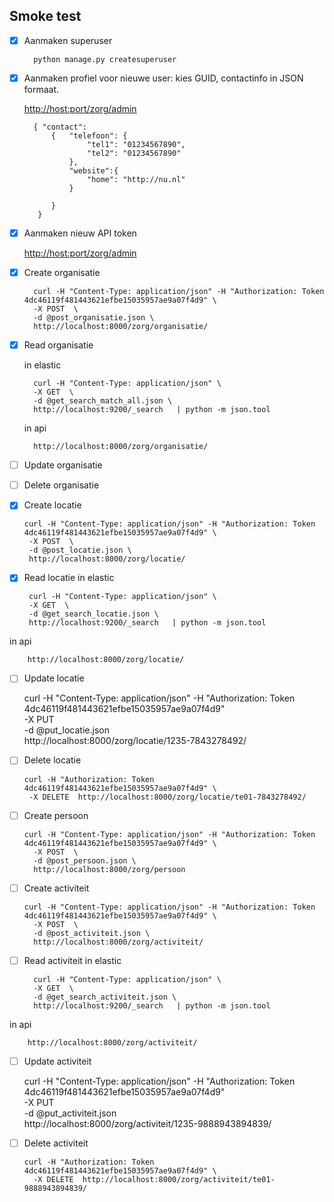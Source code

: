 ## Smoke test 


- [X] Aanmaken superuser

        python manage.py createsuperuser     


- [x] Aanmaken profiel voor nieuwe user: kies GUID, contactinfo in JSON formaat.

    <http://host:port/zorg/admin>
    
    
        { "contact":
            {   "telefoon": {
                    "tel1": "01234567890",
                    "tel2": "01234567890"
                },
                "website":{
                    "home": "http://nu.nl"
                }
    
            }
         }
		
- [x] Aanmaken nieuw API token

    <http://host:port/zorg/admin>
- [x] Create organisatie


        curl -H "Content-Type: application/json" -H "Authorization: Token 4dc46119f481443621efbe15035957ae9a07f4d9" \
        -X POST  \
        -d @post_organisatie.json \
        http://localhost:8000/zorg/organisatie/

   
        
- [x] Read organisatie
       
     in elastic


        curl -H "Content-Type: application/json" \
        -X GET  \
        -d @get_search_match_all.json \
        http://localhost:9200/_search   | python -m json.tool
     
     in api
    
        http://localhost:8000/zorg/organisatie/
        
- [ ] Update organisatie

- [ ] Delete organisatie

 
- [x]  Create locatie


       curl -H "Content-Type: application/json" -H "Authorization: Token 4dc46119f481443621efbe15035957ae9a07f4d9" \
        -X POST  \
        -d @post_locatie.json \
        http://localhost:8000/zorg/locatie/

- [x]  Read locatie
in elastic


        curl -H "Content-Type: application/json" \
        -X GET  \
        -d @get_search_locatie.json \
        http://localhost:9200/_search   | python -m json.tool
     
in api

        http://localhost:8000/zorg/locatie/
- [ ]  Update locatie
      
      
     curl -H "Content-Type: application/json" -H "Authorization: Token 4dc46119f481443621efbe15035957ae9a07f4d9" \
        -X PUT  \
        -d @put_locatie.json \
        http://localhost:8000/zorg/locatie/1235-7843278492/
        
- [ ]  Delete locatie
 
 
       curl -H "Authorization: Token 4dc46119f481443621efbe15035957ae9a07f4d9" \
        -X DELETE  http://localhost:8000/zorg/locatie/te01-7843278492/


- [ ] Create persoon


      curl -H "Content-Type: application/json" -H "Authorization: Token 4dc46119f481443621efbe15035957ae9a07f4d9" \
        -X POST  \
        -d @post_persoon.json \
        http://localhost:8000/zorg/persoon

- [ ] Create activiteit


      curl -H "Content-Type: application/json" -H "Authorization: Token 4dc46119f481443621efbe15035957ae9a07f4d9" \
        -X POST  \
        -d @post_activiteit.json \
        http://localhost:8000/zorg/activiteit/

- [ ] Read activiteit
in elastic


        curl -H "Content-Type: application/json" \
        -X GET  \
        -d @get_search_activiteit.json \
        http://localhost:9200/_search   | python -m json.tool
     
in api
    
        http://localhost:8000/zorg/activiteit/
- [ ] Update activiteit


     curl -H "Content-Type: application/json" -H "Authorization: Token 4dc46119f481443621efbe15035957ae9a07f4d9" \
        -X PUT  \
        -d @put_activiteit.json \
        http://localhost:8000/zorg/activiteit/1235-9888943894839/

- [ ] Delete activiteit


      curl -H "Authorization: Token 4dc46119f481443621efbe15035957ae9a07f4d9" \
        -X DELETE  http://localhost:8000/zorg/activiteit/te01-9888943894839/

